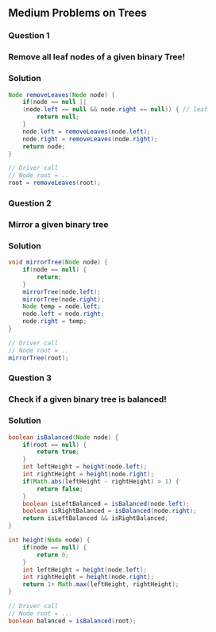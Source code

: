 ## Medium Problems on Trees

### Question 1
### Remove all leaf nodes of a given binary Tree!

### Solution
```java
Node removeLeaves(Node node) {
    if(node == null ||
    (node.left == null && node.right == null)) { // leaf
        return null;
    }
    node.left = removeLeaves(node.left);
    node.right = removeLeaves(node.right);
    return node;
}

// Driver call
// Node root = ..
root = removeLeaves(root);
```

### Question 2
### Mirror a given binary tree

### Solution
```java
void mirrorTree(Node node) {
    if(node == null) {
        return;
    }
    mirrorTree(node.left);
    mirrorTree(node.right);
    Node temp = node.left;
    node.left = node.right;
    node.right = temp;
}

// Driver call
// Node root = ..
mirrorTree(root);
```

### Question 3
### Check if a given binary tree is balanced!

### Solution
```java
boolean isBalanced(Node node) {
    if(root == null) {
        return true;
    }
    int leftHeight = height(node.left);
    int rightHeight = height(node.right);
    if(Math.abs(leftHeight - rightHeight) > 1) {
        return false;
    }
    boolean isLeftBalanced = isBalanced(node.left);
    boolean isRightBalanced = isBalanced(node.right);
    return isLeftBalanced && isRightBalanced;
}

int height(Node node) {
    if(node == null) {
        return 0;
    }
    int leftHeight = height(node.left);
    int rightHeight = height(node.right);
    return 1+ Math.max(leftHeight, rightHeight);
}

// Driver call
// Node root = ...
boolean balanced = isBalanced(root);
```

